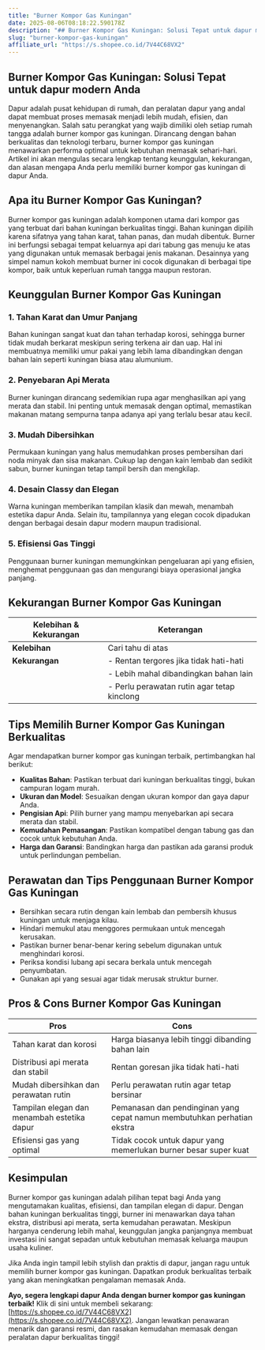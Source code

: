 ```yaml
---
title: "Burner Kompor Gas Kuningan"
date: 2025-08-06T08:18:22.590178Z
description: "## Burner Kompor Gas Kuningan: Solusi Tepat untuk dapur modern Anda..."
slug: "burner-kompor-gas-kuningan"
affiliate_url: "https://s.shopee.co.id/7V44C68VX2"
---
```

## Burner Kompor Gas Kuningan: Solusi Tepat untuk dapur modern Anda

Dapur adalah pusat kehidupan di rumah, dan peralatan dapur yang andal dapat membuat proses memasak menjadi lebih mudah, efisien, dan menyenangkan. Salah satu perangkat yang wajib dimiliki oleh setiap rumah tangga adalah burner kompor gas kuningan. Dirancang dengan bahan berkualitas dan teknologi terbaru, burner kompor gas kuningan menawarkan performa optimal untuk kebutuhan memasak sehari-hari. Artikel ini akan mengulas secara lengkap tentang keunggulan, kekurangan, dan alasan mengapa Anda perlu memiliki burner kompor gas kuningan di dapur Anda.

## Apa itu Burner Kompor Gas Kuningan?

Burner kompor gas kuningan adalah komponen utama dari kompor gas yang terbuat dari bahan kuningan berkualitas tinggi. Bahan kuningan dipilih karena sifatnya yang tahan karat, tahan panas, dan mudah dibentuk. Burner ini berfungsi sebagai tempat keluarnya api dari tabung gas menuju ke atas yang digunakan untuk memasak berbagai jenis makanan. Desainnya yang simpel namun kokoh membuat burner ini cocok digunakan di berbagai tipe kompor, baik untuk keperluan rumah tangga maupun restoran.

## Keunggulan Burner Kompor Gas Kuningan

### 1. Tahan Karat dan Umur Panjang

Bahan kuningan sangat kuat dan tahan terhadap korosi, sehingga burner tidak mudah berkarat meskipun sering terkena air dan uap. Hal ini membuatnya memiliki umur pakai yang lebih lama dibandingkan dengan bahan lain seperti kuningan biasa atau alumunium.

### 2. Penyebaran Api Merata

Burner kuningan dirancang sedemikian rupa agar menghasilkan api yang merata dan stabil. Ini penting untuk memasak dengan optimal, memastikan makanan matang sempurna tanpa adanya api yang terlalu besar atau kecil.

### 3. Mudah Dibersihkan

Permukaan kuningan yang halus memudahkan proses pembersihan dari noda minyak dan sisa makanan. Cukup lap dengan kain lembab dan sedikit sabun, burner kuningan tetap tampil bersih dan mengkilap.

### 4. Desain Classy dan Elegan

Warna kuningan memberikan tampilan klasik dan mewah, menambah estetika dapur Anda. Selain itu, tampilannya yang elegan cocok dipadukan dengan berbagai desain dapur modern maupun tradisional.

### 5. Efisiensi Gas Tinggi

Penggunaan burner kuningan memungkinkan pengeluaran api yang efisien, menghemat penggunaan gas dan mengurangi biaya operasional jangka panjang.

## Kekurangan Burner Kompor Gas Kuningan

| **Kelebihan & Kekurangan** | **Keterangan**                             |
|----------------------|--------------------------------------------|
| **Kelebihan**        | Cari tahu di atas                           |
| **Kekurangan**       | - Rentan tergores jika tidak hati-hati     |
|                      | - Lebih mahal dibandingkan bahan lain     |
|                      | - Perlu perawatan rutin agar tetap kinclong|

## Tips Memilih Burner Kompor Gas Kuningan Berkualitas

Agar mendapatkan burner kompor gas kuningan terbaik, pertimbangkan hal berikut:

- **Kualitas Bahan**: Pastikan terbuat dari kuningan berkualitas tinggi, bukan campuran logam murah.
- **Ukuran dan Model**: Sesuaikan dengan ukuran kompor dan gaya dapur Anda.
- **Pengisian Api**: Pilih burner yang mampu menyebarkan api secara merata dan stabil.
- **Kemudahan Pemasangan**: Pastikan kompatibel dengan tabung gas dan cocok untuk kebutuhan Anda.
- **Harga dan Garansi**: Bandingkan harga dan pastikan ada garansi produk untuk perlindungan pembelian.

## Perawatan dan Tips Penggunaan Burner Kompor Gas Kuningan

- Bersihkan secara rutin dengan kain lembab dan pembersih khusus kuningan untuk menjaga kilau.
- Hindari memukul atau menggores permukaan untuk mencegah kerusakan.
- Pastikan burner benar-benar kering sebelum digunakan untuk menghindari korosi.
- Periksa kondisi lubang api secara berkala untuk mencegah penyumbatan.
- Gunakan api yang sesuai agar tidak merusak struktur burner.

## Pros & Cons Burner Kompor Gas Kuningan

| **Pros**                                                      | **Cons**                                                             |
|--------------------------------------------------------------|----------------------------------------------------------------------|
| Tahan karat dan korosi                                    | Harga biasanya lebih tinggi dibanding bahan lain                    |
| Distribusi api merata dan stabil                          | Rentan goresan jika tidak hati-hati                                 |
| Mudah dibersihkan dan perawatan rutin                     | Perlu perawatan rutin agar tetap bersinar                            |
| Tampilan elegan dan menambah estetika dapur              | Pemanasan dan pendinginan yang cepat namun membutuhkan perhatian ekstra |
| Efisiensi gas yang optimal                                | Tidak cocok untuk dapur yang memerlukan burner besar super kuat    |

## Kesimpulan

Burner kompor gas kuningan adalah pilihan tepat bagi Anda yang mengutamakan kualitas, efisiensi, dan tampilan elegan di dapur. Dengan bahan kuningan berkualitas tinggi, burner ini menawarkan daya tahan ekstra, distribusi api merata, serta kemudahan perawatan. Meskipun harganya cenderung lebih mahal, keunggulan jangka panjangnya membuat investasi ini sangat sepadan untuk kebutuhan memasak keluarga maupun usaha kuliner.

Jika Anda ingin tampil lebih stylish dan praktis di dapur, jangan ragu untuk memilih burner kompor gas kuningan. Dapatkan produk berkualitas terbaik yang akan meningkatkan pengalaman memasak Anda.

**Ayo, segera lengkapi dapur Anda dengan burner kompor gas kuningan terbaik!** Klik di sini untuk membeli sekarang: [https://s.shopee.co.id/7V44C68VX2](https://s.shopee.co.id/7V44C68VX2). Jangan lewatkan penawaran menarik dan garansi resmi, dan rasakan kemudahan memasak dengan peralatan dapur berkualitas tinggi!
